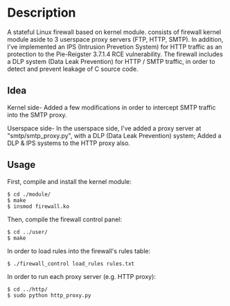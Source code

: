 # Description

A stateful Linux firewall based on kernel module. consists of firewall kernel module aside to 3 userspace proxy servers (FTP, HTTP, SMTP).
In addition, I've implemented an IPS (Intrusion Prevetion System) for HTTP traffic as an protection to the Pie-Reigster 3.7.1.4 RCE vulnerability.
The firewall includes a DLP system (Data Leak Prevention) for HTTP / SMTP traffic, in order to detect and prevent leakage of C source code.


## Idea

Kernel side-    Added a few modifications in order to intercept SMTP traffic into the SMTP proxy.

Userspace side- In the userspace side, I've added a proxy server at "smtp/smtp_proxy.py", with a DLP (Data Leak Prevention) system;
		Added a DLP & IPS systems to the HTTP proxy also.


## Usage

First, compile and install the kernel module:
```
$ cd ./module/
$ make						
$ insmod firewall.ko
```

Then, compile the firewall control panel:
```
$ cd ../user/				
$ make						
```

In order to load rules into the firewall's rules table:
```
$ ./firewall_control load_rules rules.txt
```

In order to run each proxy server (e.g. HTTP proxy):
```
$ cd ../http/
$ sudo python http_proxy.py
```

